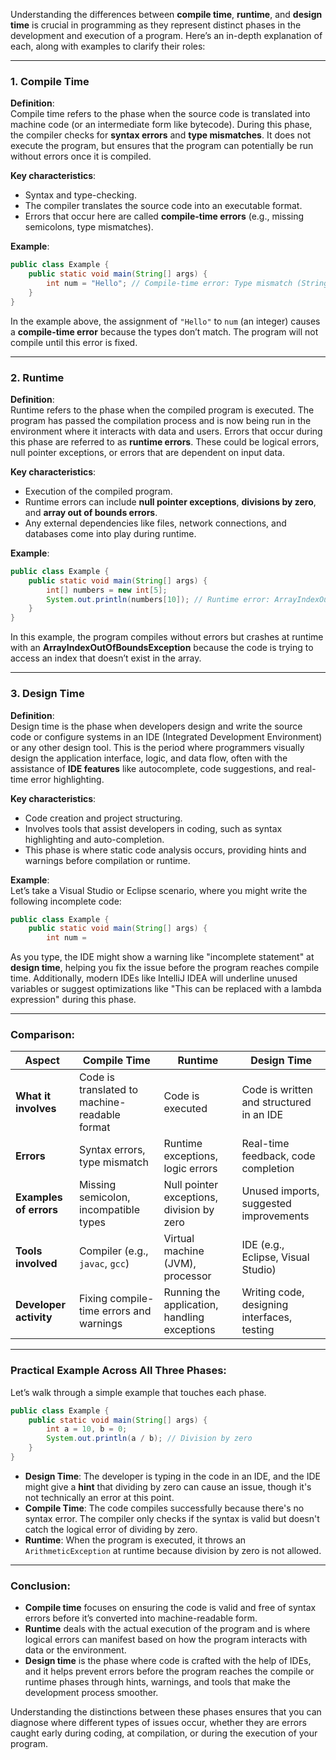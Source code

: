 Understanding the differences between **compile time**, **runtime**, and **design time** is crucial in programming as they represent distinct phases in the development and execution of a program. Here’s an in-depth explanation of each, along with examples to clarify their roles:

---

### 1. **Compile Time**  
**Definition**:  
Compile time refers to the phase when the source code is translated into machine code (or an intermediate form like bytecode). During this phase, the compiler checks for **syntax errors** and **type mismatches**. It does not execute the program, but ensures that the program can potentially be run without errors once it is compiled.

**Key characteristics**:
- Syntax and type-checking.
- The compiler translates the source code into an executable format.
- Errors that occur here are called **compile-time errors** (e.g., missing semicolons, type mismatches).

**Example**:  
```java
public class Example {
    public static void main(String[] args) {
        int num = "Hello"; // Compile-time error: Type mismatch (String assigned to int)
    }
}
```
In the example above, the assignment of `"Hello"` to `num` (an integer) causes a **compile-time error** because the types don’t match. The program will not compile until this error is fixed.

---

### 2. **Runtime**  
**Definition**:  
Runtime refers to the phase when the compiled program is executed. The program has passed the compilation process and is now being run in the environment where it interacts with data and users. Errors that occur during this phase are referred to as **runtime errors**. These could be logical errors, null pointer exceptions, or errors that are dependent on input data.

**Key characteristics**:
- Execution of the compiled program.
- Runtime errors can include **null pointer exceptions**, **divisions by zero**, and **array out of bounds errors**.
- Any external dependencies like files, network connections, and databases come into play during runtime.

**Example**:  
```java
public class Example {
    public static void main(String[] args) {
        int[] numbers = new int[5];
        System.out.println(numbers[10]); // Runtime error: ArrayIndexOutOfBoundsException
    }
}
```
In this example, the program compiles without errors but crashes at runtime with an **ArrayIndexOutOfBoundsException** because the code is trying to access an index that doesn’t exist in the array.

---

### 3. **Design Time**  
**Definition**:  
Design time is the phase when developers design and write the source code or configure systems in an IDE (Integrated Development Environment) or any other design tool. This is the period where programmers visually design the application interface, logic, and data flow, often with the assistance of **IDE features** like autocomplete, code suggestions, and real-time error highlighting.

**Key characteristics**:
- Code creation and project structuring.
- Involves tools that assist developers in coding, such as syntax highlighting and auto-completion.
- This phase is where static code analysis occurs, providing hints and warnings before compilation or runtime.

**Example**:  
Let’s take a Visual Studio or Eclipse scenario, where you might write the following incomplete code:
```java
public class Example {
    public static void main(String[] args) {
        int num = 
```
As you type, the IDE might show a warning like "incomplete statement" at **design time**, helping you fix the issue before the program reaches compile time. Additionally, modern IDEs like IntelliJ IDEA will underline unused variables or suggest optimizations like "This can be replaced with a lambda expression" during this phase.

---

### Comparison:

| Aspect                 | **Compile Time**                               | **Runtime**                                 | **Design Time**                            |
|------------------------|-------------------------------------------------|---------------------------------------------|--------------------------------------------|
| **What it involves**    | Code is translated to machine-readable format  | Code is executed                            | Code is written and structured in an IDE   |
| **Errors**              | Syntax errors, type mismatch                   | Runtime exceptions, logic errors            | Real-time feedback, code completion        |
| **Examples of errors**  | Missing semicolon, incompatible types          | Null pointer exceptions, division by zero   | Unused imports, suggested improvements     |
| **Tools involved**      | Compiler (e.g., `javac`, `gcc`)                | Virtual machine (JVM), processor            | IDE (e.g., Eclipse, Visual Studio)         |
| **Developer activity**  | Fixing compile-time errors and warnings        | Running the application, handling exceptions| Writing code, designing interfaces, testing|

---

### Practical Example Across All Three Phases:

Let’s walk through a simple example that touches each phase.

```java
public class Example {
    public static void main(String[] args) {
        int a = 10, b = 0;
        System.out.println(a / b); // Division by zero
    }
}
```

- **Design Time**: The developer is typing in the code in an IDE, and the IDE might give a **hint** that dividing by zero can cause an issue, though it's not technically an error at this point.
- **Compile Time**: The code compiles successfully because there's no syntax error. The compiler only checks if the syntax is valid but doesn't catch the logical error of dividing by zero.
- **Runtime**: When the program is executed, it throws an `ArithmeticException` at runtime because division by zero is not allowed.

---

### Conclusion:
- **Compile time** focuses on ensuring the code is valid and free of syntax errors before it’s converted into machine-readable form.
- **Runtime** deals with the actual execution of the program and is where logical errors can manifest based on how the program interacts with data or the environment.
- **Design time** is the phase where code is crafted with the help of IDEs, and it helps prevent errors before the program reaches the compile or runtime phases through hints, warnings, and tools that make the development process smoother.

Understanding the distinctions between these phases ensures that you can diagnose where different types of issues occur, whether they are errors caught early during coding, at compilation, or during the execution of your program.